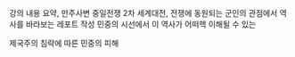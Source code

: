 강의 내용 요약,
만주사변 중일전쟁 2차 세계대전,
전쟁에 동원되는 군인의 관점에서 역사를 바라보는 레포트 작성
민중의 시선에서 이 역사가 어떠헥 이해될 수 있는
  
제국주의 침략에 따른 민중의 피해